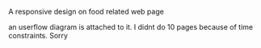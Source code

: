 A responsive design on food related web page

an userflow diagram is attached to it. I didnt do 10 pages because of time constraints. Sorry
